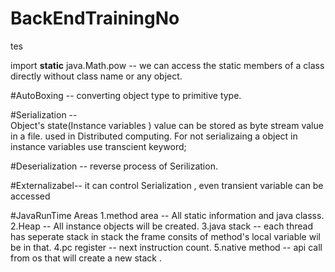 # BackEndTrainingNo
tes

import **static** java.Math.pow --
we can access the static members of a class directly without class name or any object.

#AutoBoxing --
converting object type to primitive type.

#Serialization --  
Object's state(Instance variables ) value can be stored as byte stream value in a file. used in Distributed computing.
For not serializaing a object in instance variables use transcient keyword;

#Deserialization --
reverse process of Serilization.
 
#Externalizabel--
it can control Serialization , even transient variable can be accessed

#JavaRunTime Areas
1.method area -- All static information and java classs.
2.Heap -- All instance objects will be created.
3.java stack -- each thread has seperate stack in stack the frame consits of  method's local variable wil be in that.
4.pc register --  next instruction count.
5.native method -- api call from os that will create a new stack .
